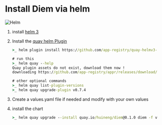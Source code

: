 <!-- markdownlint-disable MD033 -->
# Install Diem via helm

<img alt="Helm" src="https://img.shields.io/badge/dynamic/yaml?label=helm&query=version&prefix=v&url=https://raw.githubusercontent.com/IBM/diem/gh/latest/helm/chart/Chart.yaml"/>

1. install [helm 3](https://helm.sh/docs/intro/install/)

2. Install the [quay helm Plugin](https://github.com/app-registry/quay-helmv3-plugin)

    ```cmd
    >_ helm plugin install https://github.com/app-registry/quay-helmv3-plugin

    # run this
    >_ helm quay --help
    Quay plugin assets do not exist, download them now !
    downloading https://github.com/app-registry/appr/releases/download/v0.7.4/appr-osx-x64 ...

    # other optional commands
    >_ helm quay list-plugin-versions
    >_ helm quay upgrade-plugin v0.7.4
    ```

3. Create a values.yaml file if needed and modify with your own values

4. install the chart

    ```cmd
    >_ helm quay upgrade --install quay.io/huineng/diem@0.1.0 diem -f values_local.yaml
    ```
